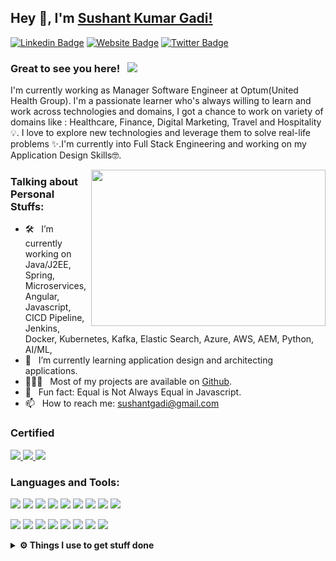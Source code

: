 ## Hey 👋, I'm [Sushant Kumar Gadi!](https://github.com/sushantgadi/)

[![Linkedin Badge](https://img.shields.io/badge/-LinkedIn-0e76a8?style=flat-square&logo=Linkedin&logoColor=white)](www.linkedin.com/in/sushantgadi)
[![Website Badge](https://img.shields.io/badge/Website-3b5998?style=flat-square&logo=google-chrome&logoColor=white)](https://sushantgadi.github.io/)
[![Twitter Badge](https://img.shields.io/badge/-Twitter-00acee?style=flat-square&logo=Twitter&logoColor=white)](https://twitter.com/sushantgadi)


### Great to see you here! &nbsp; ![](https://visitor-badge.glitch.me/badge?page_id=sushantgadi.sushantgadi&style=flat-square&color=0088cc)

I'm currently working as Manager Software Engineer at Optum(United Health Group). I'm a passionate learner who's always willing to learn and work across technologies and domains, I got a chance to work on variety of domains like : Healthcare, Finance, Digital Marketing, Travel and Hospitality 💡. I love to explore new technologies and leverage them to solve real-life problems ✨.I'm currently into Full Stack Engineering and working on my Application Design Skills🤓.

<img align="right" height="250" width="375" alt="" src="https://raw.githubusercontent.com/sushantgadi/sushantgadi.github.io/main/docs/hello.gif" />

### Talking about Personal Stuffs:

- 🛠 &nbsp; I’m currently working on Java/J2EE, Spring, Microservices, Angular, Javascript, CICD Pipeline, Jenkins, Docker, Kubernetes, Kafka, Elastic Search, Azure, AWS, AEM, Python, AI/ML,
- 🚀 &nbsp; I’m currently learning application design and architecting applications.
- 👨🏻‍💻 &nbsp; Most of my projects are available on [Github](https://github.com/sushantgadi).
- 👾 &nbsp; Fun fact: Equal is Not Always Equal in Javascript.
- 📫 &nbsp; How to reach me: sushantgadi@gmail.com

### Certified
<p>
 <a href="https://www.credly.com/badges/600d688c-cfde-46c0-b4fc-b0db7fc45424" target="_blank">
<img src="https://images.credly.com/size/340x340/images/285339cc-675a-4b1a-bdd9-283868af2fc8/EXAM-Expert-AZ-303-600x600.png"/>
</a>
<a href="https://www.credly.com/badges/295674b0-1a63-423b-9690-d6a71a8a928d" target="_blank">
<img src="https://images.credly.com/size/340x340/images/be8fcaeb-c769-4858-b567-ffaaa73ce8cf/image.png"/>
</a>
<a href="https://drive.google.com/file/d/1JBWbgB2KPi2QSyLjdAsFHSZTJ83RRN_z/view" target="_blank">
<img src="https://encrypted-tbn0.gstatic.com/images?q=tbn:ANd9GcTkbqM2HU1_jWVgl3OQu_N61Sv2SEY1HJlDdrMmGGGSJd_vPgKm-4rjUUuH9hhfpqAFAj8&usqp=CAU"/>
</a>
	
</p>

### Languages and Tools:

<p>
<img src="https://img.shields.io/badge/node.js%20-%2343853D.svg?&style=for-the-badge&logo=node.js&logoColor=white"/>
<img src="https://img.shields.io/badge/javascript%20-%23323330.svg?&style=for-the-badge&logo=javascript&logoColor=%23F7DF1E"/>
<img src="https://img.shields.io/badge/html5%20-%23E34F26.svg?&style=for-the-badge&logo=html5&logoColor=white"/>
<img src="https://img.shields.io/badge/css3%20-%231572B6.svg?&style=for-the-badge&logo=css3&logoColor=white"/>
<img src="https://img.shields.io/badge/java-%23ED8B00.svg?&style=for-the-badge&logo=java&logoColor=white"/>
<img src="https://img.shields.io/badge/express.js%20-%23404d59.svg?&style=for-the-badge"/>
<img src="https://img.shields.io/badge/git%20-%23F05033.svg?&style=for-the-badge&logo=git&logoColor=white"/>
<img src="https://img.shields.io/badge/github%20-%23121011.svg?&style=for-the-badge&logo=github&logoColor=white"/>
<img src="https://img.shields.io/badge/bitbucket%20-%230047B3.svg?&style=for-the-badge&logo=bitbucket&logoColor=white"/>

</p>
<p>
<img src="https://img.shields.io/badge/AWS%20-%23FF9900.svg?&style=for-the-badge&logo=amazon-aws&logoColor=white"/>
<img src="https://img.shields.io/badge/Google%20Cloud%20-%234285F4.svg?&style=for-the-badge&logo=google-cloud&logoColor=white"/>
<img src="https://img.shields.io/badge/jenkins%20-%232C5263.svg?&style=for-the-badge&logo=jenkins&logoColor=white"/>
<img src="https://img.shields.io/badge/mysql-%2300f.svg?&style=for-the-badge&logo=mysql&logoColor=white"/>
<img src ="https://img.shields.io/badge/MongoDB-%234ea94b.svg?&style=for-the-badge&logo=mongodb&logoColor=white"/>
<img src="https://img.shields.io/badge/travisci%20-%232B2F33.svg?&style=for-the-badge&logo=travis&logoColor=white"/>
<img src="https://img.shields.io/badge/docker%20-%230db7ed.svg?&style=for-the-badge&logo=docker&logoColor=white"/>
<img src="https://img.shields.io/badge/kubernetes%20-%23326ce5.svg?&style=for-the-badge&logo=kubernetes&logoColor=white"/>
</p>
<details>	
<br />
	
  <summary><b>⚙️ Things I use to get stuff done</b></summary>
  	<ul>
  	    <li><b>OS:</b> Ubuntu 20.04</li>
	    <li><b>Laptop: </b> Macbook Pro</li>
  	    <li><b>Browser: </b> Chrome</li>
	    <li><b>Code Editor:</b> VSCode - The best editor out there</li>
	    <li><b>To Stay Updated:</b> Dev.to, Medium and Twitter</li>
	    <br />
	</ul>	
</details>

